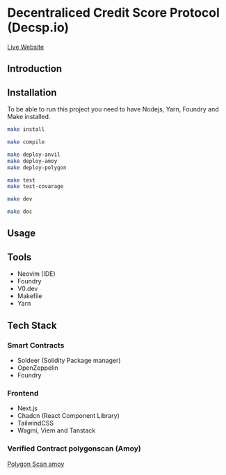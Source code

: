 # Decentraliced Credit Score Protocol (Decsp.io)
[Live Website](https://decsp-carl-klofverskjols-projects.vercel.app/)

## Introduction

## Installation
To be able to run this project you need to have Nodejs, Yarn, Foundry and Make installed.

```bash
make install 

make compile

make deploy-anvil
make deploy-amoy 
make deploy-polygon

make test
make test-covarage

make dev

make doc
```

## Usage

## Tools
- Neovim (IDE)
- Foundry
- V0.dev
- Makefile
- Yarn

## Tech Stack
### Smart Contracts
- Soldeer (Solidity Package manager)
- OpenZeppelin
- Foundry

### Frontend
- Next.js
- Chadcn (React Component Library)
- TailwindCSS
- Wagmi, Viem and Tanstack

### Verified Contract polygonscan (Amoy)
[Polygon Scan amoy](https://amoy.polygonscan.com/address/0x546c6B3345Bc299c51Bc0C65B031c9a587EEEf11#code)


